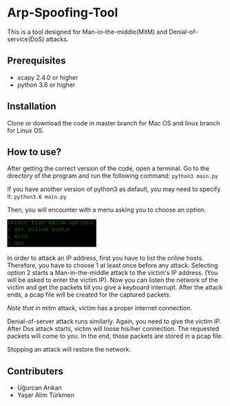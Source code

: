 # Arp-Spoofing-Tool

This is a tool designed for Man-in-the-middle(MitM) and Denial-of-service(DoS) attacks. 

## Prerequisites 
* scapy 2.4.0 or higher
* python 3.6 or higher

## Installation
Clone or download the code in master branch for Mac OS and  linux branch for Linux OS. 

## How to use?
After getting the correct version of the code, open a terminal. Go to the directory of the program and run the following command:
` python3 main.py `

If you have another version of python3 as default, you may need to specify it: ` python3.6 main.py `

Then, you will encounter with a menu asking you to choose an option.

![Menu](/menu.png)

In order to attack an IP address, first
you have to list the online hosts. Therefore, you have to choose 1 at least once before any attack.
Selecting option 2 starts a Man-in-the-middle attack to the victim's IP address. (You will be asked to enter the victim IP). Now you can listen
the network of the victim and get the packets till you give a keyboard interrupt. After the attack ends, a pcap file will be created 
for the captured packets.

*Note that* in mitm attack, victim has a proper internet connection. 

Denial-of-server attack runs similarly. Again, you need to give the victim IP. After Dos attack starts, victim will loose his/her
connection. The requested packets will come to you. In the end, those packets are stored in a pcap file. 

Stopping an attack will restore the network.


## Contributers
* Uğurcan Arıkan
* Yaşar Alim Türkmen
